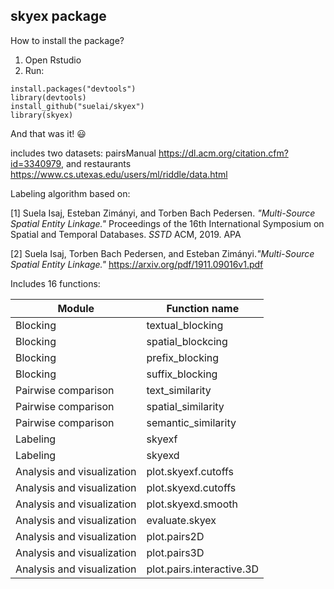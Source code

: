 ## skyex package

How to install the package?

1. Open Rstudio
2. Run: 

```
install.packages("devtools")
library(devtools)
install_github("suelai/skyex")
library(skyex)
```

And that was it! :smiley:

includes two datasets: pairsManual https://dl.acm.org/citation.cfm?id=3340979, and 
                       restaurants https://www.cs.utexas.edu/users/ml/riddle/data.html
                       
Labeling algorithm based on:

[1] Suela Isaj, Esteban Zimányi, and Torben Bach Pedersen. *"Multi-Source Spatial Entity Linkage."* Proceedings of the 16th International Symposium on Spatial and Temporal Databases. *SSTD* ACM, 2019.
APA	

[2] Suela Isaj, Torben Bach Pedersen, and Esteban Zimányi.*"Multi-Source Spatial Entity Linkage."*  https://arxiv.org/pdf/1911.09016v1.pdf

Includes 16 functions:

|**Module**                |               **Function name** |
| --- | --- |
|Blocking	               |             textual_blocking |
|Blocking	               |             spatial_blockcing |
|Blocking	               |             prefix_blocking |
|Blocking	               |             suffix_blocking |
|Pairwise comparison	   |               text_similarity |
|Pairwise comparison	   |               spatial_similarity |
|Pairwise comparison	   |               semantic_similarity |
|Labeling	               |             skyexf |
|Labeling	               |             skyexd |
|Analysis and visualization	 |         plot.skyexf.cutoffs |
|Analysis and visualization	 |         plot.skyexd.cutoffs |
|Analysis and visualization	 |         plot.skyexd.smooth |
|Analysis and visualization	 |         evaluate.skyex |
|Analysis and visualization	 |         plot.pairs2D |
|Analysis and visualization	 |         plot.pairs3D |
|Analysis and visualization	 |         plot.pairs.interactive.3D |

